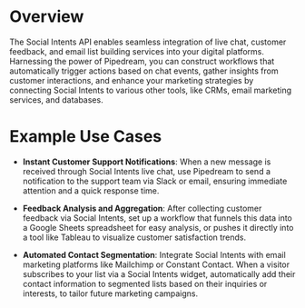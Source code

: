 # Overview

The Social Intents API enables seamless integration of live chat, customer feedback, and email list building services into your digital platforms. Harnessing the power of Pipedream, you can construct workflows that automatically trigger actions based on chat events, gather insights from customer interactions, and enhance your marketing strategies by connecting Social Intents to various other tools, like CRMs, email marketing services, and databases.

# Example Use Cases

- **Instant Customer Support Notifications**: When a new message is received through Social Intents live chat, use Pipedream to send a notification to the support team via Slack or email, ensuring immediate attention and a quick response time.

- **Feedback Analysis and Aggregation**: After collecting customer feedback via Social Intents, set up a workflow that funnels this data into a Google Sheets spreadsheet for easy analysis, or pushes it directly into a tool like Tableau to visualize customer satisfaction trends.

- **Automated Contact Segmentation**: Integrate Social Intents with email marketing platforms like Mailchimp or Constant Contact. When a visitor subscribes to your list via a Social Intents widget, automatically add their contact information to segmented lists based on their inquiries or interests, to tailor future marketing campaigns.
